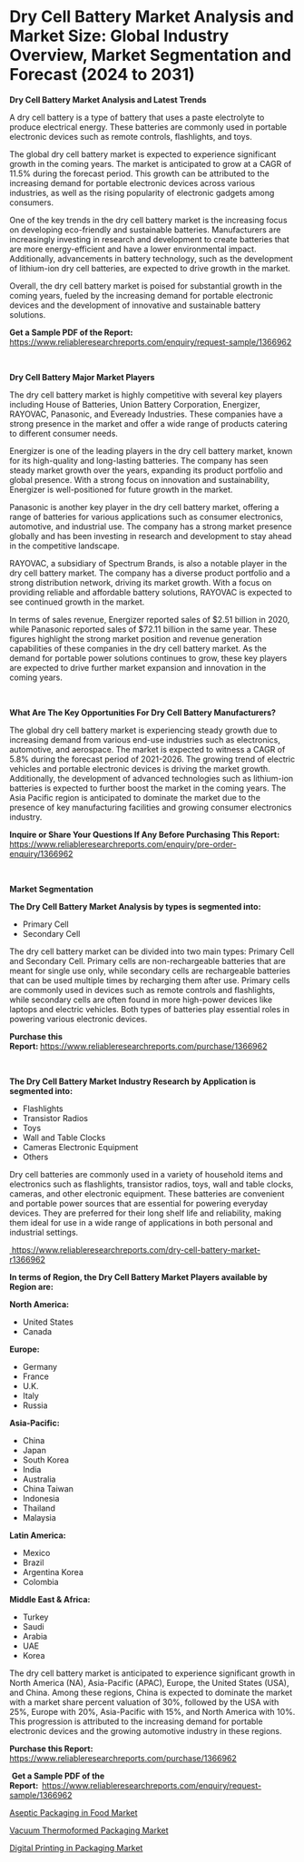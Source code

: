 <p><h1>Dry Cell Battery Market Analysis and Market Size: Global Industry Overview, Market Segmentation and Forecast (2024 to 2031)</h1></p><p><strong>Dry Cell Battery Market Analysis and Latest Trends</strong></p>
<p><p>A dry cell battery is a type of battery that uses a paste electrolyte to produce electrical energy. These batteries are commonly used in portable electronic devices such as remote controls, flashlights, and toys.</p><p>The global dry cell battery market is expected to experience significant growth in the coming years. The market is anticipated to grow at a CAGR of 11.5% during the forecast period. This growth can be attributed to the increasing demand for portable electronic devices across various industries, as well as the rising popularity of electronic gadgets among consumers.</p><p>One of the key trends in the dry cell battery market is the increasing focus on developing eco-friendly and sustainable batteries. Manufacturers are increasingly investing in research and development to create batteries that are more energy-efficient and have a lower environmental impact. Additionally, advancements in battery technology, such as the development of lithium-ion dry cell batteries, are expected to drive growth in the market.</p><p>Overall, the dry cell battery market is poised for substantial growth in the coming years, fueled by the increasing demand for portable electronic devices and the development of innovative and sustainable battery solutions.</p></p>
<p><strong>Get a Sample PDF of the Report:&nbsp;</strong> <a href="https://www.reliableresearchreports.com/enquiry/request-sample/1366962">https://www.reliableresearchreports.com/enquiry/request-sample/1366962</a></p>
<p>&nbsp;</p>
<p><strong>Dry Cell Battery Major Market Players</strong></p>
<p><p>The dry cell battery market is highly competitive with several key players including House of Batteries, Union Battery Corporation, Energizer, RAYOVAC, Panasonic, and Eveready Industries. These companies have a strong presence in the market and offer a wide range of products catering to different consumer needs.</p><p>Energizer is one of the leading players in the dry cell battery market, known for its high-quality and long-lasting batteries. The company has seen steady market growth over the years, expanding its product portfolio and global presence. With a strong focus on innovation and sustainability, Energizer is well-positioned for future growth in the market.</p><p>Panasonic is another key player in the dry cell battery market, offering a range of batteries for various applications such as consumer electronics, automotive, and industrial use. The company has a strong market presence globally and has been investing in research and development to stay ahead in the competitive landscape.</p><p>RAYOVAC, a subsidiary of Spectrum Brands, is also a notable player in the dry cell battery market. The company has a diverse product portfolio and a strong distribution network, driving its market growth. With a focus on providing reliable and affordable battery solutions, RAYOVAC is expected to see continued growth in the market.</p><p>In terms of sales revenue, Energizer reported sales of $2.51 billion in 2020, while Panasonic reported sales of $72.11 billion in the same year. These figures highlight the strong market position and revenue generation capabilities of these companies in the dry cell battery market. As the demand for portable power solutions continues to grow, these key players are expected to drive further market expansion and innovation in the coming years.</p></p>
<p>&nbsp;</p>
<p><strong>What Are The Key Opportunities For Dry Cell Battery Manufacturers?</strong></p>
<p><p>The global dry cell battery market is experiencing steady growth due to increasing demand from various end-use industries such as electronics, automotive, and aerospace. The market is expected to witness a CAGR of 5.8% during the forecast period of 2021-2026. The growing trend of electric vehicles and portable electronic devices is driving the market growth. Additionally, the development of advanced technologies such as lithium-ion batteries is expected to further boost the market in the coming years. The Asia Pacific region is anticipated to dominate the market due to the presence of key manufacturing facilities and growing consumer electronics industry.</p></p>
<p><strong>Inquire or Share Your Questions If Any Before Purchasing This Report:</strong> <a href="https://www.reliableresearchreports.com/enquiry/pre-order-enquiry/1366962">https://www.reliableresearchreports.com/enquiry/pre-order-enquiry/1366962</a></p>
<p>&nbsp;</p>
<p><strong>Market Segmentation</strong></p>
<p><strong>The Dry Cell Battery Market Analysis by types is segmented into:</strong></p>
<p><ul><li>Primary Cell</li><li>Secondary Cell</li></ul></p>
<p><p>The dry cell battery market can be divided into two main types: Primary Cell and Secondary Cell. Primary cells are non-rechargeable batteries that are meant for single use only, while secondary cells are rechargeable batteries that can be used multiple times by recharging them after use. Primary cells are commonly used in devices such as remote controls and flashlights, while secondary cells are often found in more high-power devices like laptops and electric vehicles. Both types of batteries play essential roles in powering various electronic devices.</p></p>
<p><strong>Purchase this Report:&nbsp;</strong><a href="https://www.reliableresearchreports.com/purchase/1366962">https://www.reliableresearchreports.com/purchase/1366962</a></p>
<p>&nbsp;</p>
<p><strong>The Dry Cell Battery Market Industry Research by Application is segmented into:</strong></p>
<p><ul><li>Flashlights</li><li>Transistor Radios</li><li>Toys</li><li>Wall and Table Clocks</li><li>Cameras Electronic Equipment</li><li>Others</li></ul></p>
<p><p>Dry cell batteries are commonly used in a variety of household items and electronics such as flashlights, transistor radios, toys, wall and table clocks, cameras, and other electronic equipment. These batteries are convenient and portable power sources that are essential for powering everyday devices. They are preferred for their long shelf life and reliability, making them ideal for use in a wide range of applications in both personal and industrial settings.</p></p>
<p><a href="https://www.reliableresearchreports.com/dry-cell-battery-market-r1366962">&nbsp;https://www.reliableresearchreports.com/dry-cell-battery-market-r1366962</a></p>
<p><strong>In terms of Region, the Dry Cell Battery Market Players available by Region are:</strong></p>
<p>
    <p> <strong> North America: </strong>
        <ul>
            <li>United States</li>
            <li>Canada</li>
        </ul>
        </p> 
    <p> <strong> Europe: </strong>
        <ul>
            <li>Germany</li>
            <li>France</li>
            <li>U.K.</li>
            <li>Italy</li>
            <li>Russia</li>
        </ul>
        </p> 
    <p> <strong> Asia-Pacific: </strong>
        <ul>
            <li>China</li>
            <li>Japan</li>
            <li>South Korea</li>
            <li>India</li>
            <li>Australia</li>
            <li>China Taiwan</li>
            <li>Indonesia</li>
            <li>Thailand</li>
            <li>Malaysia</li>
        </ul>
        </p> 
    <p> <strong> Latin America: </strong>
        <ul>
            <li>Mexico</li>
            <li>Brazil</li>
            <li>Argentina Korea</li>
            <li>Colombia</li>
        </ul>
        </p> 
    <p> <strong> Middle East & Africa: </strong>
        <ul>
            <li>Turkey</li>
            <li>Saudi</li>
            <li>Arabia</li>
            <li>UAE</li>
            <li>Korea</li>
        </ul>
    </p>
    </p>
<p><p>The dry cell battery market is anticipated to experience significant growth in North America (NA), Asia-Pacific (APAC), Europe, the United States (USA), and China. Among these regions, China is expected to dominate the market with a market share percent valuation of 30%, followed by the USA with 25%, Europe with 20%, Asia-Pacific with 15%, and North America with 10%. This progression is attributed to the increasing demand for portable electronic devices and the growing automotive industry in these regions.</p></p>
<p><strong>Purchase this Report: </strong><a href="https://www.reliableresearchreports.com/purchase/1366962">https://www.reliableresearchreports.com/purchase/1366962</a></p>
<p>&nbsp;<strong>Get a Sample PDF of the Report:&nbsp;&nbsp;</strong><a href="https://www.reliableresearchreports.com/enquiry/request-sample/1366962">https://www.reliableresearchreports.com/enquiry/request-sample/1366962</a></p>
<p><strong></strong></p>
<p><p><a href="https://github.com/sajonf007/Market-Research-Report-List-1/blob/main/aseptic-packaging-in-food-market.md">Aseptic Packaging in Food Market</a></p><p><a href="https://github.com/ernidarwin455/Market-Research-Report-List-1/blob/main/vacuum-thermoformed-packaging-market.md">Vacuum Thermoformed Packaging Market</a></p><p><a href="https://github.com/qdaxyrhp12/Market-Research-Report-List-1/blob/main/digital-printing-in-packaging-market.md">Digital Printing in Packaging Market</a></p></p>